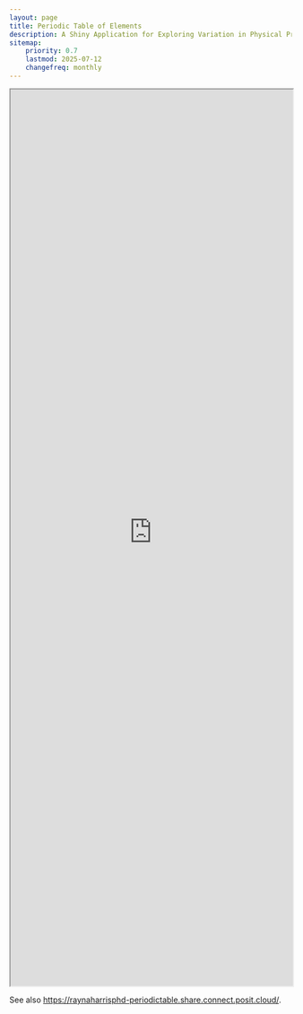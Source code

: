 ```yaml
---
layout: page
title: Periodic Table of Elements
description: A Shiny Application for Exploring Variation in Physical Properties of Elements 
sitemap:
    priority: 0.7
    lastmod: 2025-07-12
    changefreq: monthly
---
```


<iframe src="https://raynaharrisphd-periodictable.share.connect.posit.cloud/" width="100%" height="1600"></iframe> 

See also <https://raynaharrisphd-periodictable.share.connect.posit.cloud/>.